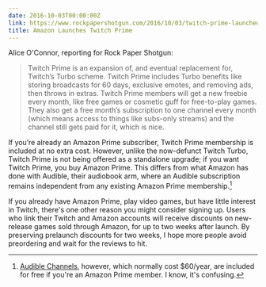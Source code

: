 ```yaml
---
date: 2016-10-03T00:00:00Z
link: https://www.rockpapershotgun.com/2016/10/03/twitch-prime-launched-part-of-amazon-prime/
title: Amazon Launches Twitch Prime
---
```


Alice O'Connor, reporting for Rock Paper Shotgun: 

> Twitch Prime is an expansion of, and eventual replacement for, Twitch’s Turbo scheme. Twitch Prime includes Turbo benefits like storing broadcasts for 60 days, exclusive emotes, and removing ads, then throws in extras. Twitch Prime members will get a new freebie every month, like free games or cosmetic guff for free-to-play games. They also get a free month’s subscription to one channel every month (which means access to things like subs-only streams) and the channel still gets paid for it, which is nice. 

If you’re already an Amazon Prime subscriber, Twitch Prime membership is included at no extra cost. However, unlike the now-defunct Twitch Turbo, Twitch Prime is not being offered as a standalone upgrade; if you want Twitch Prime, you buy Amazon Prime. This differs from what Amazon has done with Audible, their audiobook arm, where an Audible subscription remains independent from any existing Amazon Prime membership.[^1] 

If you already have Amazon Prime, play video games, but have little interest in Twitch, there's one other reason you might consider signing up. Users who link their Twitch and Amazon accounts will receive discounts on new-release games sold through Amazon, for up to two weeks after launch. By preserving prelaunch discounts for two weeks, I hope more people avoid preordering and wait for the reviews to hit. 

[^1]: [Audible Channels][audible], however, which normally cost $60/year, are included for free if you're an Amazon Prime member. I know, it's confusing. 


[audible]: http://www.audible.com/channels/